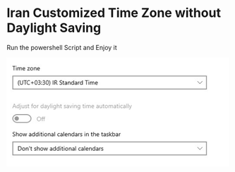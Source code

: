 # Iran Customized Time Zone without Daylight Saving

Run the powershell Script and Enjoy it

<p align="center"> <img src="time-zone.jpg"> </p>
